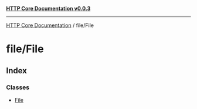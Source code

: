 [**HTTP Core Documentation v0.0.3**](../../README.md)

***

[HTTP Core Documentation](../../modules.md) / file/File

# file/File

## Index

### Classes

- [File](classes/File.md)
